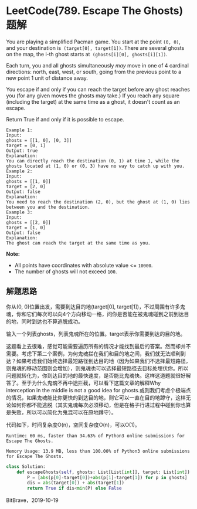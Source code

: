 # LeetCode(789. Escape The Ghosts)题解

You are playing a simplified Pacman game. You start at the point `(0, 0)`, and your destination is` (target[0], target[1])`. There are several ghosts on the map, the i-th ghost starts at` (ghosts[i][0], ghosts[i][1])`.

Each turn, you and all ghosts simultaneously *may* move in one of 4 cardinal directions: north, east, west, or south, going from the previous point to a new point 1 unit of distance away.

You escape if and only if you can reach the target before any ghost reaches you (for any given moves the ghosts may take.) If you reach any square (including the target) at the same time as a ghost, it doesn't count as an escape.

Return True if and only if it is possible to escape.

```
Example 1:
Input: 
ghosts = [[1, 0], [0, 3]]
target = [0, 1]
Output: true
Explanation: 
You can directly reach the destination (0, 1) at time 1, while the ghosts located at (1, 0) or (0, 3) have no way to catch up with you.
Example 2:
Input: 
ghosts = [[1, 0]]
target = [2, 0]
Output: false
Explanation: 
You need to reach the destination (2, 0), but the ghost at (1, 0) lies between you and the destination.
Example 3:
Input: 
ghosts = [[2, 0]]
target = [1, 0]
Output: false
Explanation: 
The ghost can reach the target at the same time as you.
```

**Note:**

- All points have coordinates with absolute value <= `10000`.
- The number of ghosts will not exceed `100`.

## 解题思路

你从(0, 0)位置出发，需要到达目的地(target[0], target[1])，不过周围有许多鬼魂，你和它们每次可以向4个方向移动一格，问你是否能在被鬼魂碰到之前到达目的地，同时到达也不算逃脱成功。

输入一个列表ghosts，列表鬼魂所在的位置。target表示你需要到达的目的地。

这题看上去很难，感觉可能需要遍历所有的情况才能找到最后的答案。然而却并不需要。考虑下第二个案例，为何鬼魂拦在我们和目的地之间，我们就无法顺利到达？如果考虑我们始终选择最短路径到达目的地（因为如果我们不选择最短路径，则鬼魂的移动范围则会增加），则鬼魂也可以选择最短路径去目标处埋伏你。所以问题就转化为，你到达目的地的最快速度，是否能比鬼魂快。这样这道题就很好解答了。至于为什么鬼魂不再中途拦截，可以看下这篇文章的解释Why interception in the middle is not a good idea for ghosts.或则我们考虑个极端点的情况，如果鬼魂能比你更快的到达目的地，则它可以一直在目的地蹲守，这样无论如何你都不能逃脱（其实鬼魂每次必须移动，但是在格子行进过程中碰到你也算是失败，所以可以简化为鬼混可以在原地蹲守）。



代码如下，时间复杂度O(n)，空间复杂度O(n)，可以O(1)。

`Runtime: 60 ms, faster than 34.63% of Python3 online submissions for Escape The Ghosts.`

`Memory Usage: 13.9 MB, less than 100.00% of Python3 online submissions for Escape The Ghosts.`

```python
class Solution:
    def escapeGhosts(self, ghosts: List[List[int]], target: List[int]) -> bool:
        P = [abs(p[0]-target[0])+abs(p[1]-target[1]) for p in ghosts]
        dis = abs(target[0]) + abs(target[1])
        return True if dis<min(P) else False
```

BitBrave，2019-10-19